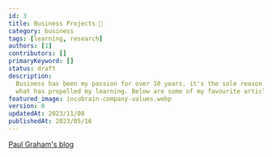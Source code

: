 ```yaml
---
id: 3
title: Business Projects 🤔
category: business
tags: [learning, research]
authors: [1]
contributors: []
primaryKeyword: []
status: draft
description:
  Business has been my passion for over 10 years, it's the sole reason I got into development and
  what has propelled my learning. Below are some of my favourite articles I've read over the years.
featured_image: incubrain-company-values.webp
version: 0
updatedAt: 2023/11/08
publishedAt: 2023/05/16
---
```


[Paul Graham's blog](http://paulgraham.com/articles.html)
